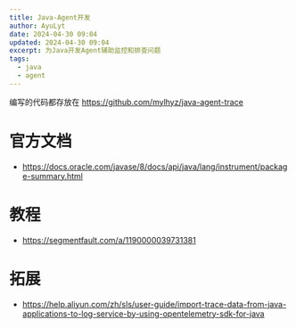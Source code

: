 ```yaml
---
title: Java-Agent开发
author: AyuLyt
date: 2024-04-30 09:04
updated: 2024-04-30 09:04
excerpt: 为Java开发Agent辅助监控和排查问题
tags:
  - java
  - agent
---
```

编写的代码都存放在 https://github.com/mylhyz/java-agent-trace


# 官方文档

- https://docs.oracle.com/javase/8/docs/api/java/lang/instrument/package-summary.html

# 教程

- https://segmentfault.com/a/1190000039731381

# 拓展

- https://help.aliyun.com/zh/sls/user-guide/import-trace-data-from-java-applications-to-log-service-by-using-opentelemetry-sdk-for-java